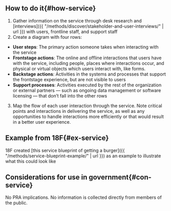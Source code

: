 ## How to do it{#how-service}

1. Gather information on the service through desk research and  [interviews]({{ "/methods/discover/stakeholder-and-user-interviews/" | url }}) with users, frontline staff, and support staff
2. Create a diagram with four rows:
- __User steps__: The primary action someone takes when interacting with the service
- __Frontstage actions__: The online and offline interactions that users have with the service, including people, places where interactions occur, and physical or virtual objects which users interact with, like forms.
- __Backstage actions__: Activities in the systems and processes that support the frontstage experience, but are not visible to users
- __Support processes__: Activities executed by the rest of the organization or external partners — such as ongoing data management or software licensing — that don’t fall into the other rows
3. Map the flow of each user interaction through the service. Note critical points and interactions in delivering the service, as well as any opportunities to handle interactions more efficiently or that would result in a better user experience.

<section class="method--section method--section--18f-example" markdown="1" >

## Example from 18F{#ex-service}

18F created [this service blueprint of getting a burger]({{ "/methods/service-blueprint-example/" | url }}) as an example to illustrate what this could look like

</section>

<section class="method--section method--section--government-considerations" markdown="1" >

## Considerations for use in government{#con-service}

No PRA implications. No information is collected directly from members of the public.

</section>
